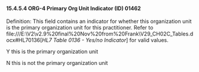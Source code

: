 #### 15.4.5.4 ORG-4 Primary Org Unit Indicator (ID) 01462

Definition: This field contains an indicator for whether this organization unit is the primary organization unit for this practitioner. Refer to file:///E:\V2\v2.9%20final%20Nov%20from%20Frank\V29_CH02C_Tables.docx#HL70136[_HL7 Table 0136 - Yes/no Indicator_] for valid values.

Y this is the primary organization unit

N this is not the primary organization unit
